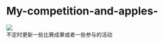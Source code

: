 # My-competition-and-apples-
[![](https://img.shields.io/badge/last_commit-0322-{red}.svg)]({https://github.com/lurchycc/My-competition-and-apples-/graphs/commit-activity})  
不定时更新一些比赛成果或者一些参与的活动

